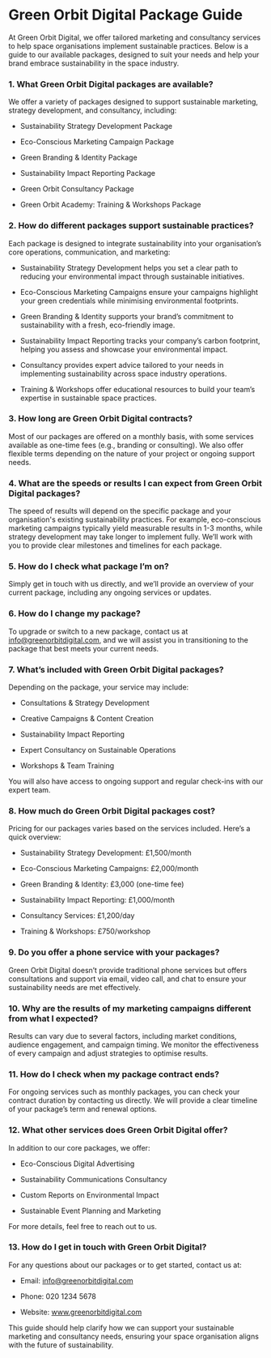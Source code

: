 # Green Orbit Digital Package Guide

At Green Orbit Digital, we offer tailored marketing and consultancy services to help space organisations implement sustainable practices. Below is a guide to our available packages, designed to suit your needs and help your brand embrace sustainability in the space industry.

<!-- Unsupported block type: divider -->

### 1. What Green Orbit Digital packages are available?

We offer a variety of packages designed to support sustainable marketing, strategy development, and consultancy, including:

- Sustainability Strategy Development Package

- Eco-Conscious Marketing Campaign Package

- Green Branding & Identity Package

- Sustainability Impact Reporting Package

- Green Orbit Consultancy Package

- Green Orbit Academy: Training & Workshops Package

<!-- Unsupported block type: divider -->

### 2. How do different packages support sustainable practices?

Each package is designed to integrate sustainability into your organisation’s core operations, communication, and marketing:

- Sustainability Strategy Development helps you set a clear path to reducing your environmental impact through sustainable initiatives.

- Eco-Conscious Marketing Campaigns ensure your campaigns highlight your green credentials while minimising environmental footprints.

- Green Branding & Identity supports your brand’s commitment to sustainability with a fresh, eco-friendly image.

- Sustainability Impact Reporting tracks your company’s carbon footprint, helping you assess and showcase your environmental impact.

- Consultancy provides expert advice tailored to your needs in implementing sustainability across space industry operations.

- Training & Workshops offer educational resources to build your team’s expertise in sustainable space practices.

<!-- Unsupported block type: divider -->

### 3. How long are Green Orbit Digital contracts?

Most of our packages are offered on a monthly basis, with some services available as one-time fees (e.g., branding or consulting). We also offer flexible terms depending on the nature of your project or ongoing support needs.

<!-- Unsupported block type: divider -->

### 4. What are the speeds or results I can expect from Green Orbit Digital packages?

The speed of results will depend on the specific package and your organisation's existing sustainability practices. For example, eco-conscious marketing campaigns typically yield measurable results in 1-3 months, while strategy development may take longer to implement fully. We’ll work with you to provide clear milestones and timelines for each package.

<!-- Unsupported block type: divider -->

### 5. How do I check what package I’m on?

Simply get in touch with us directly, and we’ll provide an overview of your current package, including any ongoing services or updates.

<!-- Unsupported block type: divider -->

### 6. How do I change my package?

To upgrade or switch to a new package, contact us at info@greenorbitdigital.com, and we will assist you in transitioning to the package that best meets your current needs.

<!-- Unsupported block type: divider -->

### 7. What’s included with Green Orbit Digital packages?

Depending on the package, your service may include:

- Consultations & Strategy Development

- Creative Campaigns & Content Creation

- Sustainability Impact Reporting

- Expert Consultancy on Sustainable Operations

- Workshops & Team Training

You will also have access to ongoing support and regular check-ins with our expert team.

<!-- Unsupported block type: divider -->

### 8. How much do Green Orbit Digital packages cost?

Pricing for our packages varies based on the services included. Here’s a quick overview:

- Sustainability Strategy Development: £1,500/month

- Eco-Conscious Marketing Campaigns: £2,000/month

- Green Branding & Identity: £3,000 (one-time fee)

- Sustainability Impact Reporting: £1,000/month

- Consultancy Services: £1,200/day

- Training & Workshops: £750/workshop

<!-- Unsupported block type: divider -->

### 9. Do you offer a phone service with your packages?

Green Orbit Digital doesn’t provide traditional phone services but offers consultations and support via email, video call, and chat to ensure your sustainability needs are met effectively.

<!-- Unsupported block type: divider -->

### 10. Why are the results of my marketing campaigns different from what I expected?

Results can vary due to several factors, including market conditions, audience engagement, and campaign timing. We monitor the effectiveness of every campaign and adjust strategies to optimise results.

<!-- Unsupported block type: divider -->

### 11. How do I check when my package contract ends?

For ongoing services such as monthly packages, you can check your contract duration by contacting us directly. We will provide a clear timeline of your package’s term and renewal options.

<!-- Unsupported block type: divider -->

### 12. What other services does Green Orbit Digital offer?

In addition to our core packages, we offer:

- Eco-Conscious Digital Advertising

- Sustainability Communications Consultancy

- Custom Reports on Environmental Impact

- Sustainable Event Planning and Marketing

For more details, feel free to reach out to us.

<!-- Unsupported block type: divider -->

### 13. How do I get in touch with Green Orbit Digital?

For any questions about our packages or to get started, contact us at:

- Email: info@greenorbitdigital.com

- Phone: 020 1234 5678

- Website: www.greenorbitdigital.com

<!-- Unsupported block type: divider -->

This guide should help clarify how we can support your sustainable marketing and consultancy needs, ensuring your space organisation aligns with the future of sustainability.